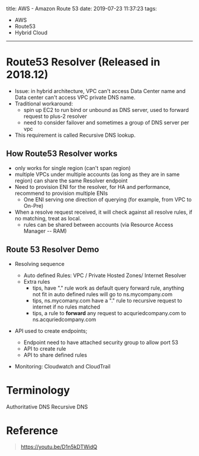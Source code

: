 title: AWS - Amazon Route 53
date: 2019-07-23 11:37:23
tags:
- AWS
- Route53
- Hybrid Cloud
---

# Route53 Resolver (Released in 2018.12)

*  Issue: in hybrid architecture, VPC can't access Data Center name and Data center can't access VPC private DNS name.
*  Traditional workaround:
    * spin up EC2 to run bind or unbound as DNS server, used to forward request to plus-2 resolver
    * need to consider failover and sometimes a group of DNS server per vpc
*  This requirement is called Recursive DNS lookup.

## How Route53 Resolver works

* only works for single region (can't span region)
* multiple VPCs under multiple accounts (as long as they are in same region) can share the same Resolver endpoint
* Need to provision ENI for the resolver, for HA and performance, recommend to provision multiple ENIs
   * One ENI serving one direction of querying (for example, from VPC to On-Pre)
* When a resolve request received, it will check against all resolve rules, if no matching, treat as local.
   * rules can be shared between accounts (via Resource Access Manager  -- RAM)

## Route 53 Resolver Demo

* Resolving sequence
    * Auto defined Rules: VPC / Private Hosted Zones/ Internet Resolver
    * Extra rules
       * tips, have "." rule work as default query forward rule, anything not fit in auto defined rules will go to ns.mycompany.com
       * tips, ns.mycomany.com have a "." rule to recursive request to internet if no rules matched
       * tips, a rule to __forward__ any request to acquriedcompany.com to ns.acquriedcompany.com

* API used to create endpoints;
   * Endpoint need to have attached security group to allow port 53
   * API to create rule
   * API to share defined rules

* Monitoring: Cloudwatch and CloudTrail



# Terminology

Authoritative DNS
Recursive DNS



# Reference
> https://youtu.be/D1n5kDTWidQ
